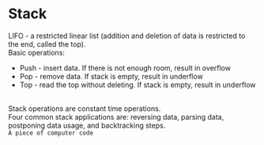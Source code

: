 # Stack

LIFO - a restricted linear list (addition and deletion of data is restricted to the end, called the top).<br>
Basic operations:
<ul>
  <li>Push - insert data. If there is not enough room, result in overflow</li>
  <li>Pop - remove data. If stack is empty, result in underflow</li>
  <li>Top - read the top without deleting. If stack is empty, result in underflow</li>
</ul>
<br>
Stack operations are constant time operations.<br>
Four common stack applications are: reversing data, parsing data, postponing data usage, and backtracking steps.<br>
<code>A piece of computer code</code>
